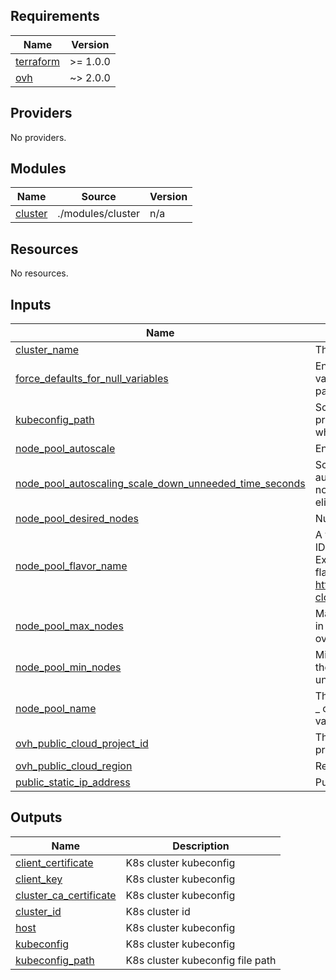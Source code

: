 <!-- BEGIN_TF_DOCS -->
## Requirements

| Name | Version |
|------|---------|
| <a name="requirement_terraform"></a> [terraform](#requirement\_terraform) | >= 1.0.0 |
| <a name="requirement_ovh"></a> [ovh](#requirement\_ovh) | ~> 2.0.0 |

## Providers

No providers.

## Modules

| Name | Source | Version |
|------|--------|---------|
| <a name="module_cluster"></a> [cluster](#module\_cluster) | ./modules/cluster | n/a |

## Resources

No resources.

## Inputs

| Name | Description | Type | Default | Required |
|------|-------------|------|---------|:--------:|
| <a name="input_cluster_name"></a> [cluster\_name](#input\_cluster\_name) | The name of the kubernetes cluster. | `string` | `"streamx"` | no |
| <a name="input_force_defaults_for_null_variables"></a> [force\_defaults\_for\_null\_variables](#input\_force\_defaults\_for\_null\_variables) | Enables forcing default variable values when the variable value passed to the module is null. | `bool` | `true` | no |
| <a name="input_kubeconfig_path"></a> [kubeconfig\_path](#input\_kubeconfig\_path) | Script creates kubeconfig file with provided path. No file is created when null is provided. | `any` | `null` | no |
| <a name="input_node_pool_autoscale"></a> [node\_pool\_autoscale](#input\_node\_pool\_autoscale) | Enable auto-scaling for the pool. | `bool` | `true` | no |
| <a name="input_node_pool_autoscaling_scale_down_unneeded_time_seconds"></a> [node\_pool\_autoscaling\_scale\_down\_unneeded\_time\_seconds](#input\_node\_pool\_autoscaling\_scale\_down\_unneeded\_time\_seconds) | ScaleDownUnneededTimeSeconds autoscaling parameter How long a node should be unneeded before it is eligible for scale down | `number` | `1200` | no |
| <a name="input_node_pool_desired_nodes"></a> [node\_pool\_desired\_nodes](#input\_node\_pool\_desired\_nodes) | Number of nodes to start. | `number` | `5` | no |
| <a name="input_node_pool_flavor_name"></a> [node\_pool\_flavor\_name](#input\_node\_pool\_flavor\_name) | A valid OVHcloud public cloud flavor ID in which the nodes will be started. Ex: b2-7. You can find the list of flavor IDs: https://www.ovhcloud.com/fr/public-cloud/prices/. | `string` | `"d2-8"` | no |
| <a name="input_node_pool_max_nodes"></a> [node\_pool\_max\_nodes](#input\_node\_pool\_max\_nodes) | Maximum number of nodes allowed in the pool. Setting desired\_nodes over this value will raise an error. | `number` | `10` | no |
| <a name="input_node_pool_min_nodes"></a> [node\_pool\_min\_nodes](#input\_node\_pool\_min\_nodes) | Minimum number of nodes allowed in the pool. Setting desired\_nodes under this value will raise an error. | `number` | `5` | no |
| <a name="input_node_pool_name"></a> [node\_pool\_name](#input\_node\_pool\_name) | The name of the node\_pool. Warning: \_ char is not allowed! Changing this value recreates the resource. | `string` | `"streamx"` | no |
| <a name="input_ovh_public_cloud_project_id"></a> [ovh\_public\_cloud\_project\_id](#input\_ovh\_public\_cloud\_project\_id) | The id of the public OVH cloud project | `string` | n/a | yes |
| <a name="input_ovh_public_cloud_region"></a> [ovh\_public\_cloud\_region](#input\_ovh\_public\_cloud\_region) | Region of cloud deployment | `string` | `"GRA11"` | no |
| <a name="input_public_static_ip_address"></a> [public\_static\_ip\_address](#input\_public\_static\_ip\_address) | Public IP address | `string` | `null` | no |

## Outputs

| Name | Description |
|------|-------------|
| <a name="output_client_certificate"></a> [client\_certificate](#output\_client\_certificate) | K8s cluster kubeconfig |
| <a name="output_client_key"></a> [client\_key](#output\_client\_key) | K8s cluster kubeconfig |
| <a name="output_cluster_ca_certificate"></a> [cluster\_ca\_certificate](#output\_cluster\_ca\_certificate) | K8s cluster kubeconfig |
| <a name="output_cluster_id"></a> [cluster\_id](#output\_cluster\_id) | K8s cluster id |
| <a name="output_host"></a> [host](#output\_host) | K8s cluster kubeconfig |
| <a name="output_kubeconfig"></a> [kubeconfig](#output\_kubeconfig) | K8s cluster kubeconfig |
| <a name="output_kubeconfig_path"></a> [kubeconfig\_path](#output\_kubeconfig\_path) | K8s cluster kubeconfig file path |
<!-- END_TF_DOCS -->